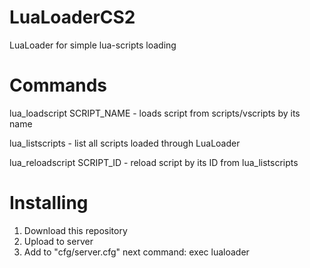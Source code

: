 # LuaLoaderCS2
LuaLoader for simple lua-scripts loading

# Commands

lua_loadscript SCRIPT_NAME - loads script from scripts/vscripts by its name

lua_listscripts - list all scripts loaded through LuaLoader

lua_reloadscript SCRIPT_ID -  reload script by its ID from lua_listscripts

# Installing

1) Download this repository
2) Upload to server
3) Add to "cfg/server.cfg" next command: exec lualoader
